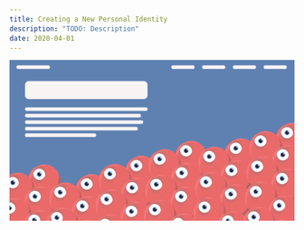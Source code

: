 ```yaml
---
title: Creating a New Personal Identity
description: "TODO: Description"
date: 2020-04-01
---
```


<img src="eyeballs.png">
